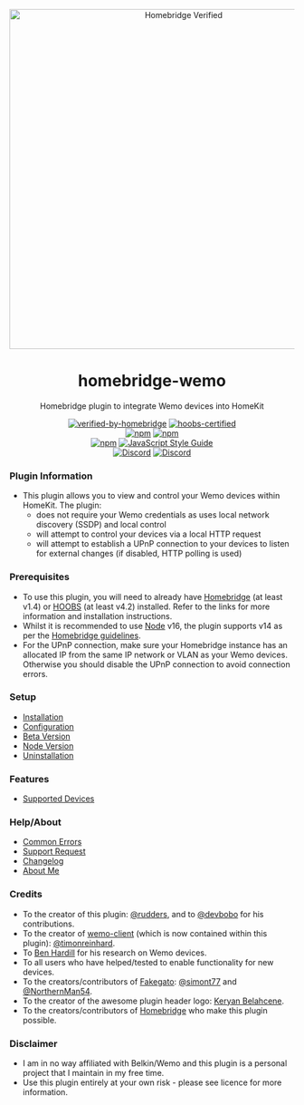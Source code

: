 <p align="center">
   <a href="https://github.com/bwp91/homebridge-wemo"><img alt="Homebridge Verified" src="https://user-images.githubusercontent.com/43026681/126868557-d0983348-d124-4247-bea9-7dcc62849cdf.png" width="600px"></a>
</p>
<span align="center">
  
# homebridge-wemo

Homebridge plugin to integrate Wemo devices into HomeKit

[![verified-by-homebridge](https://badgen.net/badge/homebridge/verified/purple)](https://github.com/homebridge/homebridge/wiki/Verified-Plugins)
[![hoobs-certified](https://badgen.net/badge/HOOBS/certified/yellow)](https://plugins.hoobs.org/plugin/homebridge-wemo)  
 [![npm](https://img.shields.io/npm/v/homebridge-wemo/latest?label=latest)](https://www.npmjs.com/package/homebridge-wemo)
[![npm](https://img.shields.io/npm/v/homebridge-wemo/beta?label=beta)](https://github.com/bwp91/homebridge-wemo/wiki/Beta-Version)  
 [![npm](https://img.shields.io/npm/dt/homebridge-wemo)](https://www.npmjs.com/package/homebridge-wemo)
[![JavaScript Style Guide](https://img.shields.io/badge/code_style-standard-brightgreen.svg)](https://standardjs.com)  
 [![Discord](https://img.shields.io/discord/784827113378676736?color=728ED5&logo=discord&label=bwp91-discord)](https://discord.com/channels/784827113378676736/784827113378676739)
[![Discord](https://img.shields.io/discord/432663330281226270?color=728ED5&logo=discord&label=hb-discord)](https://discord.com/channels/432663330281226270/742733745743855627)

</span>

### Plugin Information

- This plugin allows you to view and control your Wemo devices within HomeKit. The plugin:
  - does not require your Wemo credentials as uses local network discovery (SSDP) and local control
  - will attempt to control your devices via a local HTTP request
  - will attempt to establish a UPnP connection to your devices to listen for external changes (if disabled, HTTP polling is used)

### Prerequisites

- To use this plugin, you will need to already have [Homebridge](https://homebridge.io) (at least v1.4) or [HOOBS](https://hoobs.org) (at least v4.2) installed. Refer to the links for more information and installation instructions.
- Whilst it is recommended to use [Node](https://nodejs.org/en/) v16, the plugin supports v14 as per the [Homebridge guidelines](https://github.com/homebridge/homebridge/wiki/How-To-Update-Node.js).
- For the UPnP connection, make sure your Homebridge instance has an allocated IP from the same IP network or VLAN as your Wemo devices. Otherwise you should disable the UPnP connection to avoid connection errors.

### Setup

- [Installation](https://github.com/bwp91/homebridge-wemo/wiki/Installation)
- [Configuration](https://github.com/bwp91/homebridge-wemo/wiki/Configuration)
- [Beta Version](https://github.com/bwp91/homebridge-wemo/wiki/Beta-Version)
- [Node Version](https://github.com/bwp91/homebridge-wemo/wiki/Node-Version)
- [Uninstallation](https://github.com/bwp91/homebridge-wemo/wiki/Uninstallation)

### Features

- [Supported Devices](https://github.com/bwp91/homebridge-wemo/wiki/Supported-Devices)

### Help/About

- [Common Errors](https://github.com/bwp91/homebridge-wemo/wiki/Common-Errors)
- [Support Request](https://github.com/bwp91/homebridge-wemo/issues/new/choose)
- [Changelog](https://github.com/bwp91/homebridge-wemo/blob/latest/CHANGELOG.md)
- [About Me](https://github.com/sponsors/bwp91)

### Credits

- To the creator of this plugin: [@rudders](https://github.com/rudders), and to [@devbobo](https://github.com/devbobo) for his contributions.
- To the creator of [wemo-client](https://github.com/timonreinhard/wemo-client) (which is now contained within this plugin): [@timonreinhard](https://github.com/timonreinhard).
- To [Ben Hardill](http://www.hardill.me.uk/wordpress/tag/wemo/) for his research on Wemo devices.
- To all users who have helped/tested to enable functionality for new devices.
- To the creators/contributors of [Fakegato](https://github.com/simont77/fakegato-history): [@simont77](https://github.com/simont77) and [@NorthernMan54](https://github.com/NorthernMan54).
- To the creator of the awesome plugin header logo: [Keryan Belahcene](https://www.instagram.com/keryan.me).
- To the creators/contributors of [Homebridge](https://homebridge.io) who make this plugin possible.

### Disclaimer

- I am in no way affiliated with Belkin/Wemo and this plugin is a personal project that I maintain in my free time.
- Use this plugin entirely at your own risk - please see licence for more information.
